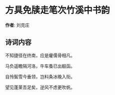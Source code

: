 # 方具免牍走笔次竹溪中书韵

**作者**: 刘克庄

## 诗词内容

不知捷径在终南，应是癯儒骨相凡。

马负遥瞻隔河洛，牛车蚤已出殽函。

自怜鬓雪今垂领，岂料条冰晚入衔。

望见蓬莱吾足矣，逆风不虑更吹帆。

